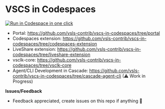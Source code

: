 # VSCS in Codespaces

[<img title="Run in Codespace in one click" src="https://cdn.jsdelivr.net/gh/bookish-potato/codespaces-in-codespaces@f097ccddfc401ab6b09d233dc47c3efa3f9513f6/images/badge.svg">](https://github.com/features/codespaces)

- Portal: https://github.com/vsls-contrib/vscs-in-codespaces/tree/portal
- Codespaces extension: https://github.com/vsls-contrib/vscs-in-codespaces/tree/codespaces-extension
- LiveShare extension: https://github.com/vsls-contrib/vscs-in-codespaces/tree/liveshare-extension
- vsclk-core: https://github.com/vsls-contrib/vscs-in-codespaces/tree/vsclk-core
- Agent/CLI Development in Cascade: https://github.com/vsls-contrib/vscs-in-codespaces/tree/cascade-agent-cli (⚠ Work in Progress)

**Issues/Feedback**

- Feedback appreciated, create issues on this repo if anything 🤗
